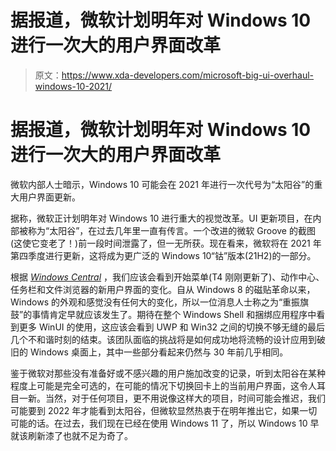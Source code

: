 # 据报道，微软计划明年对 Windows 10 进行一次大的用户界面改革

> 原文：<https://www.xda-developers.com/microsoft-big-ui-overhaul-windows-10-2021/>

# 据报道，微软计划明年对 Windows 10 进行一次大的用户界面改革

微软内部人士暗示，Windows 10 可能会在 2021 年进行一次代号为“太阳谷”的重大用户界面更新。

据称，微软正计划明年对 Windows 10 进行重大的视觉改革。UI 更新项目，在内部被称为“太阳谷”，在过去几年里一直有传言。一个改进的微软 Groove 的截图(这使它变老了！)前一段时间泄露了，但一无所获。现在看来，微软将在 2021 年第四季度进行更新，这将成为更广泛的 Windows 10“钴”版本(21H2)的一部分。

根据 [*Windows Central*](https://www.windowscentral.com/windows-10-sun-valley-ui-october-2021-update) ，我们应该会看到开始菜单(T4 刚刚更新了)、动作中心、任务栏和文件浏览器的新用户界面的变化。自从 Windows 8 的磁贴革命以来，Windows 的外观和感觉没有任何大的变化，所以一位消息人士称之为“重振旗鼓”的事情肯定早就应该发生了。期待在整个 Windows Shell 和捆绑应用程序中看到更多 WinUI 的使用，这应该会看到 UWP 和 Win32 之间的切换不够无缝的最后几个不和谐时刻的结束。该团队面临的挑战将是如何成功地将流畅的设计应用到破旧的 Windows 桌面上，其中一些部分看起来仍然与 30 年前几乎相同。

鉴于微软对那些没有准备好或不感兴趣的用户施加改变的记录，听到太阳谷在某种程度上可能是完全可选的，在可能的情况下切换回卡上的当前用户界面，这令人耳目一新。当然，对于任何项目，更不用说像这样大的项目，时间可能会推迟，我们可能要到 2022 年才能看到太阳谷，但微软显然热衷于在明年推出它，如果一切可能的话。在过去，我们现在已经在使用 Windows 11 了，所以 Windows 10 早就该刷新漆了也就不足为奇了。